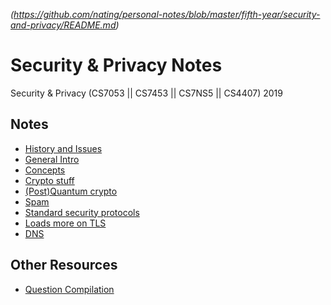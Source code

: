 
*(https://github.com/nating/personal-notes/blob/master/fifth-year/security-and-privacy/README.md)*

# Security & Privacy Notes

Security & Privacy (CS7053 || CS7453 || CS7NS5 || CS4407) 2019

## Notes

* [History and Issues](https://github.com/nating/personal-notes/blob/master/fifth-year/security-and-privacy/history-and-issues.md)
* [General Intro]()
* [Concepts]()
* [Crypto stuff]()
* [(Post)Quantum crypto]()
* [Spam]()
* [Standard security protocols]()
* [Loads more on TLS]()
* [DNS]()

## Other Resources

* [Question Compilation]()
